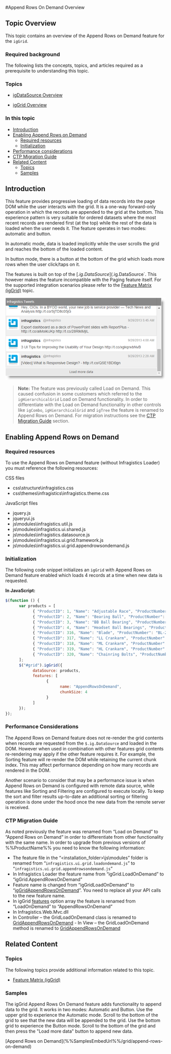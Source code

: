﻿<!--
|metadata|
{
    "fileName": "append-rows-on-demand-overview",
    "controlName": ["igGrid"],
    "tags": ["Grids"]
}
|metadata|
-->

#Append Rows On Demand Overview

## Topic Overview

This topic contains an overview of the Append Rows on Demand feature for the `igGrid`.

### Required background

The following lists the concepts, topics, and articles required as a prerequisite to understanding this topic.

### Topics

- [igDataSource Overview](igDataSource-igDataSource-Overview.html)

- [igGrid Overview](igGrid-Overview.html)

### In this topic

-   [Introduction](#introduction)
-   [Enabling Append Rows on Demand](#append-rows-on-demand)
    -   [Required resources](#required-resources)
    -   [Initialization](#initialization)
-   [Performance considerations](#performance-consideration)
-   [CTP Migration Guide](#migration-guide)
-   [Related Content](#related-content)
    -   [Topics](#topics)
    -   [Samples](#samples)

## <a id="introduction"></a>Introduction

This feature provides progressive loading of data records into the page DOM while the user interacts with the grid. It is a one-way forward-only operation in which the records are appended to the grid at the bottom. This experience pattern is very suitable for ordered datasets where the most recent records are rendered first (at the top) while the rest of the data is loaded when the user needs it. The feature operates in two modes: automatic and button.

In automatic mode, data is loaded implicitly while the user scrolls the grid and reaches the bottom of the loaded content.

In button mode, there is a button at the bottom of the grid which loads more rows when the user click/taps on it.

The features is built on top of the [$.ig.DataSource](%%jQueryApiUrl%%/ig.datasource) paging functionality, thus it supports all range of data sources supported by the `$.ig.DataSource`. This however makes the feature incompatible with the Paging feature itself. For the supported integration scenarios please refer to the [Feature Matrix (igGrid)](Feature-Compatibility-Matrix%28igGrid%29.html) topic.

![](images/igGrid_Append_Rows_on_Demand_Overview_1.png)

> **Note:** The feature was previously called Load on Demand. This caused confusion in some customers which referred to the `igHierarchicalGrid` Load on Demand functionality. In order to differentiate with the Load on Demand functionality in other controls like `igCombo`, `igHierarchicalGrid` and `igTree` the feature is renamed to Append Rows on Demand. For migration instructions see the [CTP Migration Guide](#migration-guide) section.

## <a id="append-rows-on-demand"></a>Enabling Append Rows on Demand

### <a id="required-resources"></a>Required resources

To use the Append Rows on Demand feature (without Infragistics Loader) you must reference the following resources:

CSS files

-   css\structure\infragistics.css
-   css\themes\infragistics\infragistics.theme.css

JavaScript files

-   jquery.js
-   jqueryui.js
-   js\modules\infragistics.util.js
-   js\modules\infragistics.ui.shared.js
-   js\modules\infragistics.datasource.js
-   js\modules\infragistics.ui.grid.framework.js
-   js\modules\infragistics.ui.grid.appendrowsondemand.js

### <a id="initialization"></a>Initialization

The following code snippet initializes an `igGrid` with Append Rows on Demand feature enabled which loads 4 records at a time when new data is requested.

**In JavaScript:**
```js
$(function () {
      var products = [
            { "ProductID": 1, "Name": "Adjustable Race", "ProductNumber": "AR-5381" },
            { "ProductID": 2, "Name": "Bearing Ball", "ProductNumber": "BA-8327" },
            { "ProductID": 3, "Name": "BB Ball Bearing", "ProductNumber": "BE-2349" },
            { "ProductID": 4, "Name": "Headset Ball Bearings", "ProductNumber": "BE-2908" },
            { "ProductID": 316, "Name": "Blade", "ProductNumber": "BL-2036" },
            { "ProductID": 317, "Name": "LL Crankarm", "ProductNumber": "CA-5965" },
            { "ProductID": 318, "Name": "ML Crankarm", "ProductNumber": "CA-6738" },
            { "ProductID": 319, "Name": "HL Crankarm", "ProductNumber": "CA-7457" },
            { "ProductID": 320, "Name": "Chainring Bolts", "ProductNumber": "CB-2903" }
      ];
      $("#grid").igGrid({
            dataSource: products,
            features: [
                  {
                        name: "AppendRowsOnDemand",
                        chunkSize: 4
                  }
            ]
      });
});
```
### <a id="performance-consideration"></a>Performance Considerations

The Append Rows on Demand feature does not re-render the grid contents when records are requested from the `$.ig.DataSource` and loaded in the DOM. However when used in combination with other features grid contents re-rendering may apply if the other feature requires it. For example, the Sorting feature will re-render the DOM while retaining the current chunk index. This may affect performance depending on how many records are rendered in the DOM.

Another scenario to consider that may be a performance issue is when Append Rows on Demand is configured with remote data source, while features like Sorting and Filtering are configured to execute locally. To keep the sort and filter results up-to-date an additional sorting or filtering operation is done under the hood once the new data from the remote server is received.

### <a id="migration-guide"></a>CTP Migration Guide

As noted previously the feature was renamed from “Load on Demand” to “Append Rows on Demand” in order to differentiate from other functionality with the same name. In order to upgrade from previous versions of %%ProductName%% you need to know the following information:

-   The feature file in the “<installation_folder>\js\modules” folder is renamed from “`infragistics.ui.grid.loadondemand.js`” to “`infragistics.ui.grid.appendrowsondemand.js`”
-   In Infragistics Loader the feature name from “igGrid.LoadOnDemand” to “igGrid.AppendRowsOnDemand”
-   Feature name is changed from “igGridLoadOnDemand” to “[igGridAppendRowsOnDemand](%%jQueryApiUrl%%/ui.igGridAppendRowsOnDemand)”. You need to replace all your API calls to the new feature name.
-   In igGrid [features](%%jQueryApiUrl%%/ui.iggrid#options:features) option array the feature is renamed from “LoadOnDemand” to “AppendRowsOnDemand”
-   In Infragistics.Web.Mvc.dll
   -   In Controller – the GridLoadOnDemand class is renamed to [GridAppendRowsOnDemand](Infragistics.Web.Mvc~Infragistics.Web.Mvc.GridAppendRowsOnDemand.html)
    -   In View – the GridLoadOnDemand method is renamed to [GridAppendRowsOnDemand](Infragistics.Web.Mvc~Infragistics.Web.Mvc.GridFeatureBuilder`1~AppendRowsOnDemand.html)



## <a id="related-content"></a>Related Content

### <a id="topics"></a>Topics

The following topics provide additional information related to this topic.

- [Feature Matrix (igGrid)](Feature-Compatibility-Matrix%28igGrid%29.html)

### <a id="samples"></a>Samples

The igGrid Append Rows On Demand feature adds functionality to append data to the grid. It works in two modes: Automatic and Button. Use the upper grid to experience the Automatic mode. Scroll to the bottom of the grid to see that the new data will be appended to the grid. Use the bottom grid to experience the Button mode. Scroll to the bottom of the grid and then press the "Load more data" button to append new data.


<div class="embed-sample">
    [Append Rows on Demand](%%SamplesEmbedUrl%%/grid/append-rows-on-demand)
</div>